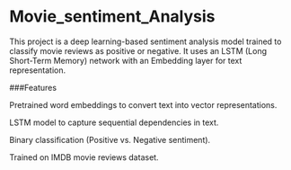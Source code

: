 # Movie_sentiment_Analysis

This project is a deep learning-based sentiment analysis model trained to classify movie reviews as positive or negative. It uses an LSTM (Long Short-Term Memory) network with an Embedding layer for text representation.

###Features

Pretrained word embeddings to convert text into vector representations.

LSTM model to capture sequential dependencies in text.

Binary classification (Positive vs. Negative sentiment).

Trained on IMDB movie reviews dataset.
